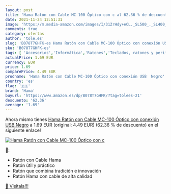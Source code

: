 ```yaml
---
layout: post
title: 'Hama Ratón con Cable MC-100 Óptico con c al 62.36 % de descuento'
date: 2021-11-24 12:51:31
image: 'https://m.media-amazon.com/images/I/31ZrHdy+eCL._SL500_._SL400_.jpg'
comments: true
category: ofertas
author: 'tole.es'
slug: 'B078T7GHFK-es Hama Ratón con Cable MC-100 Óptico con conexión USB Negro'
sku: 'B078T7GHFK-es'
tags: [ 'Accesorios','Informática','Ratones','Teclados, ratones y periféricos de entrada','hama','ratón', ]
actualPrice: 1.69 EUR
currency: EUR
price: 1.69
comparePrice: 4.49 EUR
prodname: 'Hama Ratón con Cable MC-100 Óptico con conexión USB  Negro'
country: 'es'
flag: '🇪🇸'
brand: 'Hama'
buyurl: 'https://www.amazon.es/dp/B078T7GHFK/?tag=tolees-21'
descuento: '62.36'
average: '1.69'
---
```


Ahora mismo tienes [Hama Ratón con Cable MC-100 Óptico con conexión USB  Negro](https://www.amazon.es/dp/B078T7GHFK/?tag=tolees-21) a 1.69 EUR (original: 4.49 EUR) (62.36 %  de descuento) en el siguiente enlace!

[![Hama Ratón con Cable MC-100 Óptico con c](https://m.media-amazon.com/images/I/31ZrHdy+eCL._SL500_._SL400_.jpg)](https://www.amazon.es/dp/B078T7GHFK/?tag=tolees-21)

🔎:

- Ratón con Cable Hama
- Ratón útil y práctico
- Ratón que combina tradición e innovación
- Ratón Hama con cable de alta calidad

[🛒 Visítala!!!](https://www.amazon.es/dp/B078T7GHFK/?tag=tolees-21)

